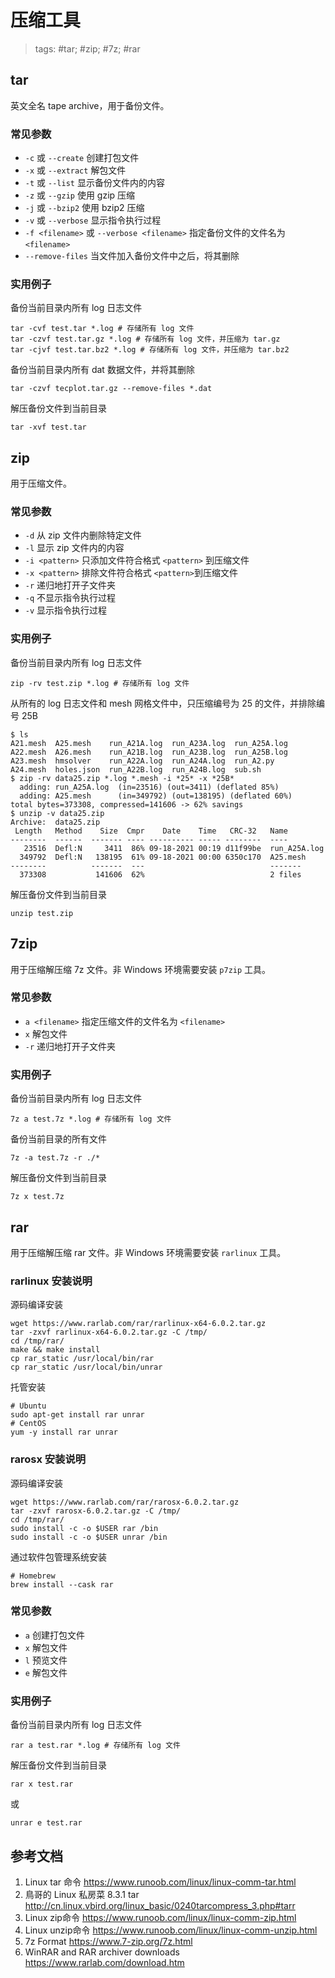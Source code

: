 # 压缩工具

> tags: #tar; #zip; #7z; #rar

## tar

英文全名 tape archive，用于备份文件。

### 常见参数

* `-c` 或 `--create` 创建打包文件
* `-x` 或 `--extract` 解包文件
* `-t` 或 `--list` 显示备份文件内的内容
* `-z` 或 `--gzip` 使用 gzip 压缩
* `-j` 或 `--bzip2` 使用 bzip2 压缩
* `-v` 或 `--verbose` 显示指令执行过程
* `-f <filename>` 或 `--verbose <filename>` 指定备份文件的文件名为 `<filename>`
* `--remove-files` 当文件加入备份文件中之后，将其删除

### 实用例子

备份当前目录内所有 log 日志文件

```shell
tar -cvf test.tar *.log # 存储所有 log 文件
tar -czvf test.tar.gz *.log # 存储所有 log 文件，并压缩为 tar.gz
tar -cjvf test.tar.bz2 *.log # 存储所有 log 文件，并压缩为 tar.bz2
```

备份当前目录内所有 dat 数据文件，并将其删除

```shell
tar -czvf tecplot.tar.gz --remove-files *.dat
```

解压备份文件到当前目录

```shell
tar -xvf test.tar
```

## zip

用于压缩文件。

### 常见参数

* `-d` 从 zip 文件内删除特定文件
* `-l` 显示 zip 文件内的内容
* `-i <pattern>` 只添加文件符合格式 `<pattern>` 到压缩文件
* `-x <pattern>` 排除文件符合格式 `<pattern>`到压缩文件
* `-r` 递归地打开子文件夹
* `-q` 不显示指令执行过程
* `-v` 显示指令执行过程

### 实用例子

备份当前目录内所有 log 日志文件

```shell
zip -rv test.zip *.log # 存储所有 log 文件
```

从所有的 log 日志文件和 mesh 网格文件中，只压缩编号为 25 的文件，并排除编号 25B

```shell
$ ls
A21.mesh  A25.mesh    run_A21A.log  run_A23A.log  run_A25A.log
A22.mesh  A26.mesh    run_A21B.log  run_A23B.log  run_A25B.log
A23.mesh  hmsolver    run_A22A.log  run_A24A.log  run_A2.py
A24.mesh  holes.json  run_A22B.log  run_A24B.log  sub.sh
$ zip -rv data25.zip *.log *.mesh -i *25* -x *25B*
  adding: run_A25A.log  (in=23516) (out=3411) (deflated 85%)
  adding: A25.mesh      (in=349792) (out=138195) (deflated 60%)
total bytes=373308, compressed=141606 -> 62% savings
$ unzip -v data25.zip
Archive:  data25.zip
 Length   Method    Size  Cmpr    Date    Time   CRC-32   Name
--------  ------  ------- ---- ---------- ----- --------  ----
   23516  Defl:N     3411  86% 09-18-2021 00:19 d11f99be  run_A25A.log
  349792  Defl:N   138195  61% 09-18-2021 00:00 6350c170  A25.mesh
--------          -------  ---                            -------
  373308           141606  62%                            2 files
```

解压备份文件到当前目录

```shell
unzip test.zip
```

## 7zip

用于压缩解压缩 7z 文件。非 Windows 环境需要安装 `p7zip` 工具。

### 常见参数

* `a <filename>` 指定压缩文件的文件名为 `<filename>`
* `x` 解包文件
* `-r` 递归地打开子文件夹

### 实用例子

备份当前目录内所有 log 日志文件

```shell
7z a test.7z *.log # 存储所有 log 文件
```

备份当前目录的所有文件

```shell
7z -a test.7z -r ./*
```

解压备份文件到当前目录

```shell
7z x test.7z
```

## rar

用于压缩解压缩 rar 文件。非 Windows 环境需要安装 `rarlinux` 工具。

### rarlinux 安装说明

源码编译安装

```shell
wget https://www.rarlab.com/rar/rarlinux-x64-6.0.2.tar.gz
tar -zxvf rarlinux-x64-6.0.2.tar.gz -C /tmp/
cd /tmp/rar/
make && make install
cp rar_static /usr/local/bin/rar 
cp rar_static /usr/local/bin/unrar
```

托管安装

```shell
# Ubuntu
sudo apt-get install rar unrar
# CentOS
yum -y install rar unrar
```

### rarosx 安装说明

源码编译安装

```shell
wget https://www.rarlab.com/rar/rarosx-6.0.2.tar.gz
tar -zxvf rarosx-6.0.2.tar.gz -C /tmp/
cd /tmp/rar/
sudo install -c -o $USER rar /bin
sudo install -c -o $USER unrar /bin
```

通过软件包管理系统安装

```shell
# Homebrew
brew install --cask rar
```

### 常见参数

* `a` 创建打包文件
* `x` 解包文件
* `l` 预览文件
* `e` 解包文件

### 实用例子

备份当前目录内所有 log 日志文件

```shell
rar a test.rar *.log # 存储所有 log 文件
```

解压备份文件到当前目录

```shell
rar x test.rar
```

或

```shell
unrar e test.rar
```

## 参考文档

1. Linux tar 命令 <https://www.runoob.com/linux/linux-comm-tar.html>
2. 鳥哥的 Linux 私房菜 8.3.1 tar <http://cn.linux.vbird.org/linux_basic/0240tarcompress_3.php#tarr>
3. Linux zip命令 <https://www.runoob.com/linux/linux-comm-zip.html>
4. Linux unzip命令 <https://www.runoob.com/linux/linux-comm-unzip.html>
5. 7z Format <https://www.7-zip.org/7z.html>
6. WinRAR and RAR archiver downloads <https://www.rarlab.com/download.htm>